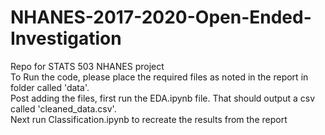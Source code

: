 # NHANES-2017-2020-Open-Ended-Investigation
Repo for STATS 503 NHANES project \
To Run the code, please place the required files as noted in the report in folder called 'data'. \
Post adding the files, first run the EDA.ipynb file. That should output a csv called 'cleaned_data.csv'. \
Next run Classification.ipynb to recreate the results from the report
